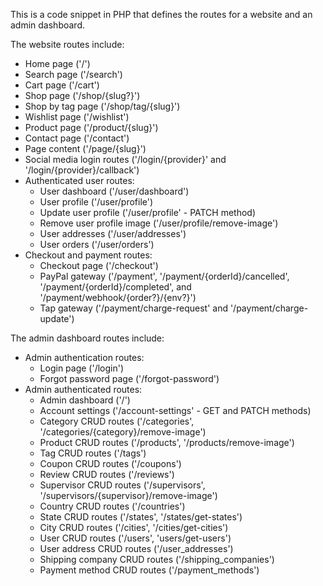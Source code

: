 This is a code snippet in PHP that defines the routes for a website and an admin dashboard.

The website routes include:

- Home page ('/')
- Search page ('/search')
- Cart page ('/cart')
- Shop page ('/shop/{slug?}')
- Shop by tag page ('/shop/tag/{slug}')
- Wishlist page ('/wishlist')
- Product page ('/product/{slug}')
- Contact page ('/contact')
- Page content ('/page/{slug}')
- Social media login routes ('/login/{provider}' and '/login/{provider}/callback')
- Authenticated user routes:
  - User dashboard ('/user/dashboard')
  - User profile ('/user/profile')
  - Update user profile ('/user/profile' - PATCH method)
  - Remove user profile image ('/user/profile/remove-image')
  - User addresses ('/user/addresses')
  - User orders ('/user/orders')
- Checkout and payment routes:
  - Checkout page ('/checkout')
  - PayPal gateway ('/payment', '/payment/{orderId}/cancelled', '/payment/{orderId}/completed', and '/payment/webhook/{order?}/{env?}')
  - Tap gateway ('/payment/charge-request' and '/payment/charge-update')

The admin dashboard routes include:

- Admin authentication routes:
  - Login page ('/login')
  - Forgot password page ('/forgot-password')
- Admin authenticated routes:
  - Admin dashboard ('/')
  - Account settings ('/account-settings' - GET and PATCH methods)
  - Category CRUD routes ('/categories', '/categories/{category}/remove-image')
  - Product CRUD routes ('/products', '/products/remove-image')
  - Tag CRUD routes ('/tags')
  - Coupon CRUD routes ('/coupons')
  - Review CRUD routes ('/reviews')
  - Supervisor CRUD routes ('/supervisors', '/supervisors/{supervisor}/remove-image')
  - Country CRUD routes ('/countries')
  - State CRUD routes ('/states', '/states/get-states')
  - City CRUD routes ('/cities', '/cities/get-cities')
  - User CRUD routes ('/users', 'users/get-users')
  - User address CRUD routes ('/user_addresses')
  - Shipping company CRUD routes ('/shipping_companies')
  - Payment method CRUD routes ('/payment_methods')
